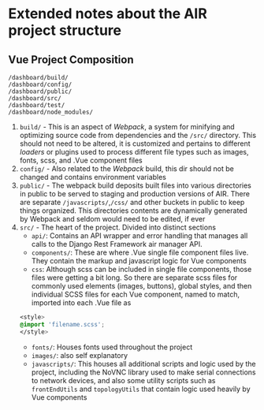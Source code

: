 # Extended notes about the AIR project structure

 ## Vue Project Composition
  ```
  /dashboard/build/
  /dashboard/config/
  /dashboard/public/
  /dashboard/src/
  /dashboard/test/
  /dashboard/node_modules/
  ```
  1. `build/` - This is an aspect of *Webpack*, a system for minifying and optimizing source code from dependencies and the `/src/` directory. This should not need to be altered, it is customized and pertains
  to different _loaders_ or plugins used to process different file types such as images, fonts, scss, and .Vue component files
  2. `config/` - Also related to the *Webpack* build, this dir should not be changed and contains environment variables
  3. `public/` - The webpack build deposits built files into various directories in public to be served to staging and production versions of AIR. There are separate `/javascripts/`,`/css/` and other buckets in public to keep things organized. This directories contents are dynamically generated by Webpack and seldom would need to be edited, if ever
  4. `src/` - The heart of the project. Divided into distinct sections
      - `api/`: Contains an API wrapper and error handling that manages all calls to the Django Rest Framework air manager API.
      - `components/`: These are where .Vue single file component files live. They contain the markup and javascript logic for Vue components
      - `css`: Although scss can be included in single file components, those files were getting a bit long. So there are separate scss files for commonly used elements (images, buttons), global styles, and then individual SCSS files for each Vue component, named to match, imported into each .Vue file as
      ```css
      <style>
      @import 'filename.scss';
      </style>
      ```
      - `fonts/`: Houses fonts used throughout the project 
      - `images/`: also self explanatory
      - `javascripts/`: This houses all additional scripts and logic used by the project, including the NoVNC library used to make serial connections to network devices, and also some utility scripts such as `frontEndUtils` and `topologyUtils` that contain logic used heavily by Vue components 
